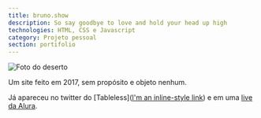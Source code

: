 ```yaml
---
title: bruno.show
description: So say goodbye to love and hold your head up high
technologies: HTML, CSS e Javascript
category: Projeto pessoal
section: portifolio
---
```


![Foto do deserto](/assets/img/desert.jpg)

Um site feito em 2017, sem propósito e objeto nenhum.

Já apareceu no twitter do [Tableless]([I'm an inline-style link](https://www.google.com)) e em uma [live da Alura](https://youtu.be/iriinRSXvVc?t=2306).